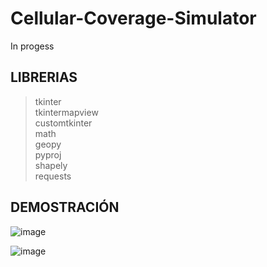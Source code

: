 # Cellular-Coverage-Simulator
In progess

## LIBRERIAS
> tkinter <br/>
> tkintermapview <br/>
> customtkinter <br/>
> math <br/>
> geopy <br/>
> pyproj <br/>
> shapely <br/>
> requests

## DEMOSTRACIÓN

![image](https://github.com/user-attachments/assets/08584c28-a9cd-4416-8b04-ba83624c48a2)

![image](https://github.com/user-attachments/assets/72d76374-4d4e-4021-a558-6d1b21c56472)

